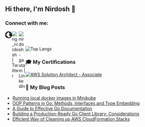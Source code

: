 ## Hi there, I'm Nirdosh 👋

### Connect with me:

[<img align="left" alt="Nirdosh | Blogs" width="22px" src="https://raw.githubusercontent.com/iconic/open-iconic/master/svg/globe.svg" />][blog]
[<img align="left" alt="ng_nirdosh | Twitter" width="22px" src="https://cdn.jsdelivr.net/npm/simple-icons@v3/icons/twitter.svg" />][twitter]
[<img align="left" alt="nirdosh-gautam | LinkedIn" width="22px" src="https://cdn.jsdelivr.net/npm/simple-icons@v3/icons/linkedin.svg" />][linkedin]

<br />
<br />

![Top Langs](https://github-readme-stats.vercel.app/api/top-langs/?username=nirdosh17&langs_count=7&hide=css,html,coffeescript&layout=compact)

### 🎓 My Certifications
<a target='_blank' href='https://www.credly.com/badges/f95d494c-6b83-4a86-8d74-72dcb9058452/public_url'><img src='https://github-production-user-asset-6210df.s3.amazonaws.com/5920689/267026825-85a9e9de-2d30-4bb5-a10c-2dc6ef27b366.png' alt="AWS Solution Architect - Associate"></a>

### 📕 My Blog Posts
<!-- BLOG-POST-LIST:START -->
- [Running local docker images in Minikube](https://nirdoshgautam.dev/running-local-docker-images-in-minikube)
- [OOP Patterns in Go: Methods, Interfaces and Type Embedding](https://nirdoshgautam.dev/oop-patterns-in-go-methods-interfaces-and-type-embedding)
- [A Guide to Effective Go Documentation](https://nirdoshgautam.dev/effective-go-documentation)
- [Building a Production-Ready Go Client Library: Considerations](https://nirdoshgautam.dev/building-go-sdk)
- [Efficient Way of Cleaning up AWS CloudFormation Stacks](https://nirdoshgautam.dev/cleanup-aws-cloudformation-stacks)
<!-- BLOG-POST-LIST:END -->

<br />
<br />

[blog]: https://nirdoshgautam.hashnode.dev
[twitter]: https://twitter.com/ng_nirdosh
[linkedin]: https://www.linkedin.com/in/nirdosh-gautam

